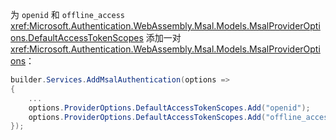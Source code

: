 为 `openid` 和 `offline_access` <xref:Microsoft.Authentication.WebAssembly.Msal.Models.MsalProviderOptions.DefaultAccessTokenScopes> 添加一对 <xref:Microsoft.Authentication.WebAssembly.Msal.Models.MsalProviderOptions>：

```csharp
builder.Services.AddMsalAuthentication(options =>
{
    ...
    options.ProviderOptions.DefaultAccessTokenScopes.Add("openid");
    options.ProviderOptions.DefaultAccessTokenScopes.Add("offline_access");
});
```
